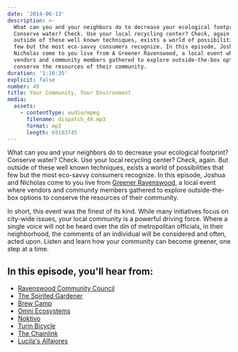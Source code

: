 ```yaml
---
date: '2014-06-13'
description: >-
  What can you and your neighbors do to decrease your ecological footprint?
  Conserve water? Check. Use your local recycling center? Check, again. But
  outside of these well known techniques, exists a world of possibilities that
  few but the most eco-savvy consumers recognize. In this episode, Joshua and
  Nicholas come to you live from A Greener Ravenswood, a local event where
  vendors and community members gathered to explore outside-the-box options to
  conserve the resources of their community.
duration: '1:10:35'
explicit: false
number: 49
title: Your Community, Your Environment
media:
  assets:
    - contentType: audio/mpeg
      filename: dispatch_49.mp3
      format: mp3
      length: 69103745
---
```

What can you and your neighbors do to decrease your ecological footprint? Conserve water? Check. Use your local recycling center? Check, again. But outside of these well known techniques, exists a world of possibilities that few but the most eco-savvy consumers recognize. In this episode, Joshua and Nicholas come to you live from [Greener Ravenswood](http://ravenswoodchicago.org), a local event where vendors and community members gathered to explore outside-the-box options to conserve the resources of their community.

In short, this event was the finest of its kind. While many initiatives focus on city-wide issues, your local community is a powerful driving force. Where a single voice will not be heard over the din of metropolitan officials, in their neighborhood, the comments of an individual will be considered and often, acted upon. Listen and learn how your community can become greener, one step at a time.

## In this episode, you'll hear from:

* [Ravenswood Community Council](http://ravenswoodchicago.org)
* [The Spirited Gardener](http://www.spiritedgardener.com)
* [Brew Camp](http://brewcamp.com)
* [Omni Ecosystems](http://www.omni-ecosystems.com)
* [Noktivo](http://www.noktivo.com)
* [Turin Bicycle](http://www.turinbicycle.com)
* [The Chainlink](http://www.thechainlink.org)
* [Lucila's Alfajores](https://www.lucilashomemade.com)
